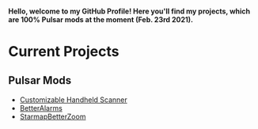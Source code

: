 #### Hello, welcome to my GitHub Profile! Here you'll find my projects, which are 100% Pulsar mods at the moment (Feb. 23rd 2021).


# Current Projects


## Pulsar Mods
* [Customizable Handheld Scanner](https://github.com/craziness924/Customizable-Handheld-Scanner)
* [BetterAlarms](https://github.com/craziness924/BetterAlarms)
* [StarmapBetterZoom](https://github.com/craziness924/StarmapBetterZoom)









